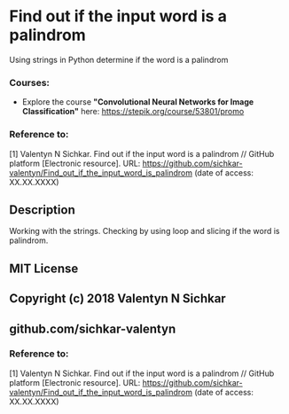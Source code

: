 # Find out if the input word is a palindrom
Using strings in Python determine if the word is a palindrom

### Courses:
* Explore the course **"Convolutional Neural Networks for Image Classification"** here: https://stepik.org/course/53801/promo

### Reference to:
[1] Valentyn N Sichkar. Find out if the input word is a palindrom // GitHub platform [Electronic resource]. URL: https://github.com/sichkar-valentyn/Find_out_if_the_input_word_is_palindrom (date of access: XX.XX.XXXX)

## Description
Working with the strings. Checking by using loop and slicing if the word is palindrom.

## MIT License
## Copyright (c) 2018 Valentyn N Sichkar
## github.com/sichkar-valentyn
### Reference to:
[1] Valentyn N Sichkar. Find out if the input word is a palindrom // GitHub platform [Electronic resource]. URL: https://github.com/sichkar-valentyn/Find_out_if_the_input_word_is_palindrom (date of access: XX.XX.XXXX)
